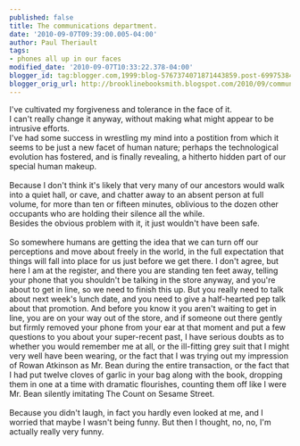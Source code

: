 ```yaml
---
published: false
title: The communications department.
date: '2010-09-07T09:39:00.005-04:00'
author: Paul Theriault
tags:
- phones all up in our faces
modified_date: '2010-09-07T10:33:22.378-04:00'
blogger_id: tag:blogger.com,1999:blog-5767374071871443859.post-6997538476195840616
blogger_orig_url: http://brooklinebooksmith.blogspot.com/2010/09/communications-department.html
---
```


I've cultivated my forgiveness and tolerance in the face of it.<br />I can't really change it anyway, without making what might appear to be intrusive efforts.<br />I've had some success in wrestling my mind into a postition from which it seems to be just a new facet of human nature; perhaps the technological evolution has fostered, and is finally revealing, a hitherto hidden part of our special human makeup.<br /><br />Because I don't think it's likely that very many of our ancestors would walk into a quiet hall, or cave, and chatter away to an absent person at full volume, for more than ten or fifteen minutes, oblivious to the dozen other occupants who are holding their silence all the while.<br />Besides the obvious problem with it, it just wouldn't have been safe.<br /><br />So somewhere humans are getting the idea that we can turn off our perceptions and move about freely in the world, in the full expectation that things will fall into place for us just before we get there.  I don't agree, but here I am at the register, and there you are standing ten feet away, telling your phone that you shouldn't be talking in the store anyway, and you're about to get in line, so we need to finish this up.  But you really need to talk about next week's lunch date, and you need to give a half-hearted pep talk about that promotion.  And before you know it you aren't waiting to get in line, you are on your way out of the store, and if someone out there gently but firmly removed your phone from your ear at that moment and put a few questions to you about your super-recent past, I have serious doubts as to whether you would remember me at all, or the ill-fitting grey suit that I might very well have been wearing, or the fact that I was trying out my impression of  Rowan Atkinson as Mr. Bean during the entire transaction, or the fact that I had put twelve cloves of garlic in your bag along with the book, dropping them in one at a time with dramatic flourishes, counting them off like I were Mr. Bean silently imitating The Count on Sesame Street. <br /><br />Because you didn't laugh, in fact you hardly even looked at me, and I worried that  maybe I wasn't being funny.  But then I thought, no, no, I'm actually really very funny.